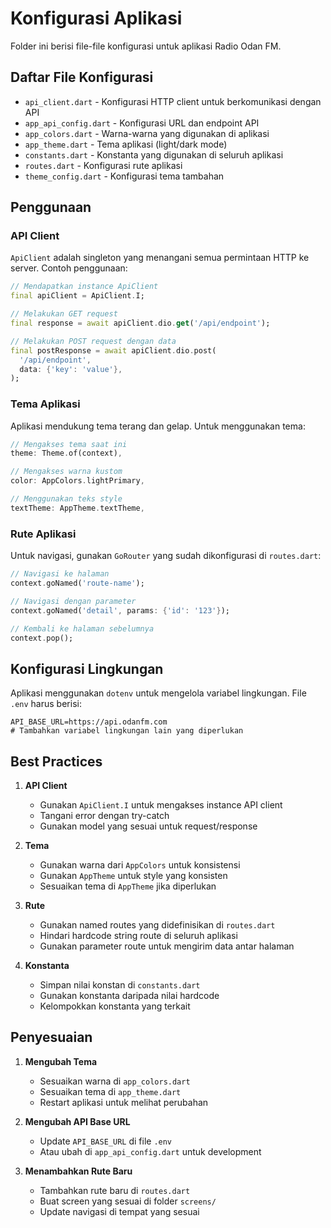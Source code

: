 # Konfigurasi Aplikasi

Folder ini berisi file-file konfigurasi untuk aplikasi Radio Odan FM.

## Daftar File Konfigurasi

- `api_client.dart` - Konfigurasi HTTP client untuk berkomunikasi dengan API
- `app_api_config.dart` - Konfigurasi URL dan endpoint API
- `app_colors.dart` - Warna-warna yang digunakan di aplikasi
- `app_theme.dart` - Tema aplikasi (light/dark mode)
- `constants.dart` - Konstanta yang digunakan di seluruh aplikasi
- `routes.dart` - Konfigurasi rute aplikasi
- `theme_config.dart` - Konfigurasi tema tambahan

## Penggunaan

### API Client

`ApiClient` adalah singleton yang menangani semua permintaan HTTP ke server. Contoh penggunaan:

```dart
// Mendapatkan instance ApiClient
final apiClient = ApiClient.I;

// Melakukan GET request
final response = await apiClient.dio.get('/api/endpoint');

// Melakukan POST request dengan data
final postResponse = await apiClient.dio.post(
  '/api/endpoint',
  data: {'key': 'value'},
);
```

### Tema Aplikasi

Aplikasi mendukung tema terang dan gelap. Untuk menggunakan tema:

```dart
// Mengakses tema saat ini
theme: Theme.of(context),

// Mengakses warna kustom
color: AppColors.lightPrimary,

// Menggunakan teks style
textTheme: AppTheme.textTheme,
```

### Rute Aplikasi

Untuk navigasi, gunakan `GoRouter` yang sudah dikonfigurasi di `routes.dart`:

```dart
// Navigasi ke halaman
context.goNamed('route-name');

// Navigasi dengan parameter
context.goNamed('detail', params: {'id': '123'});

// Kembali ke halaman sebelumnya
context.pop();
```

## Konfigurasi Lingkungan

Aplikasi menggunakan `dotenv` untuk mengelola variabel lingkungan. File `.env` harus berisi:

```
API_BASE_URL=https://api.odanfm.com
# Tambahkan variabel lingkungan lain yang diperlukan
```

## Best Practices

1. **API Client**
   - Gunakan `ApiClient.I` untuk mengakses instance API client
   - Tangani error dengan try-catch
   - Gunakan model yang sesuai untuk request/response

2. **Tema**
   - Gunakan warna dari `AppColors` untuk konsistensi
   - Gunakan `AppTheme` untuk style yang konsisten
   - Sesuaikan tema di `AppTheme` jika diperlukan

3. **Rute**
   - Gunakan named routes yang didefinisikan di `routes.dart`
   - Hindari hardcode string route di seluruh aplikasi
   - Gunakan parameter route untuk mengirim data antar halaman

4. **Konstanta**
   - Simpan nilai konstan di `constants.dart`
   - Gunakan konstanta daripada nilai hardcode
   - Kelompokkan konstanta yang terkait

## Penyesuaian

1. **Mengubah Tema**
   - Sesuaikan warna di `app_colors.dart`
   - Sesuaikan tema di `app_theme.dart`
   - Restart aplikasi untuk melihat perubahan

2. **Mengubah API Base URL**
   - Update `API_BASE_URL` di file `.env`
   - Atau ubah di `app_api_config.dart` untuk development

3. **Menambahkan Rute Baru**
   - Tambahkan rute baru di `routes.dart`
   - Buat screen yang sesuai di folder `screens/`
   - Update navigasi di tempat yang sesuai
